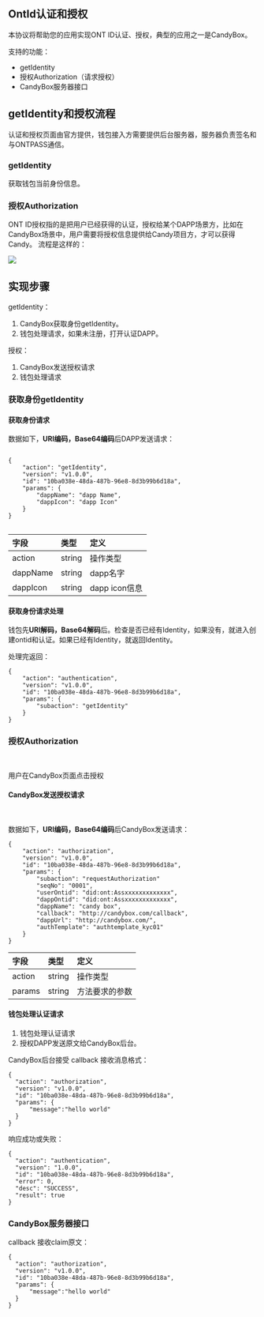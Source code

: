 ## OntId认证和授权

本协议将帮助您的应用实现ONT ID认证、授权，典型的应用之一是CandyBox。

支持的功能：
* getIdentity
* 授权Authorization（请求授权）
* CandyBox服务器接口

## getIdentity和授权流程

认证和授权页面由官方提供，钱包接入方需要提供后台服务器，服务器负责签名和与ONTPASS通信。

### getIdentity

获取钱包当前身份信息。

### 授权Authorization

ONT ID授权指的是把用户已经获得的认证，授权给某个DAPP场景方，比如在CandyBox场景中，用户需要将授权信息提供给Candy项目方，才可以获得Candy。 流程是这样的：

![](https://raw.githubusercontent.com/ontio/documentation/master/pro-website-docs/assets/auth.png)

## 实现步骤

getIdentity：

1. CandyBox获取身份getIdentity。
2. 钱包处理请求，如果未注册，打开认证DAPP。

授权：

1. CandyBox发送授权请求
2. 钱包处理请求



### 获取身份getIdentity
    



#### 获取身份请求

数据如下，**URI编码，Base64编码**后DAPP发送请求：

```

{
	"action": "getIdentity",
	"version": "v1.0.0",
	"id": "10ba038e-48da-487b-96e8-8d3b99b6d18a",	
	"params": {
		"dappName": "dapp Name",
		"dappIcon": "dapp Icon"
	}
}


```

|字段|类型|定义|
| :---| :---| :---|
| action   |  string |  操作类型 |
| dappName   | string  | dapp名字 |
| dappIcon   | string  | dapp icon信息 |

#### 获取身份请求处理
钱包先**URI解码，Base64解码**后。检查是否已经有Identity，如果没有，就进入创建ontid和认证。如果已经有Identity，就返回Identity。


处理完返回：


```
{
	"action": "authentication",
	"version": "v1.0.0",
	"id": "10ba038e-48da-487b-96e8-8d3b99b6d18a",		
	"params": {
	    "subaction": "getIdentity"
	}
}
```



### 授权Authorization

<br>

用户在CandyBox页面点击授权  

#### CandyBox发送授权请求
<br>

数据如下，**URI编码，Base64编码**后CandyBox发送请求：
```
{
	"action": "authorization",
	"version": "v1.0.0",
	"id": "10ba038e-48da-487b-96e8-8d3b99b6d18a",		
	"params": {
	    "subaction": "requestAuthorization"
        "seqNo": "0001",
		"userOntid": "did:ont:Assxxxxxxxxxxxxx",
		"dappOntid": "did:ont:Assxxxxxxxxxxxxx",
		"dappName": "candy box",
		"callback": "http://candybox.com/callback",
		"dappUrl": "http://candybox.com/",
		"authTemplate": "authtemplate_kyc01"
	}
}
```

|字段|类型|定义|
| :---| :---| :---|
| action | string | 操作类型|
| params | string | 方法要求的参数 |


#### 钱包处理认证请求


1. 钱包处理认证请求
2. 授权DAPP发送原文给CandyBox后台。

CandyBox后台接受 callback 接收消息格式：

```
{
  "action": "authorization",
  "version": "v1.0.0",  
  "id": "10ba038e-48da-487b-96e8-8d3b99b6d18a",	 
  "params": {
      "message":"hello world"
  }
}
```
响应成功或失败：

```
{
  "action": "authentication",
  "version": "1.0.0", 
  "id": "10ba038e-48da-487b-96e8-8d3b99b6d18a",	  
  "error": 0,
  "desc": "SUCCESS",
  "result": true
}
```


### CandyBox服务器接口


callback 接收claim原文：

```
{
  "action": "authorization",
  "version": "v1.0.0",  
  "id": "10ba038e-48da-487b-96e8-8d3b99b6d18a",	 
  "params": {
      "message":"hello world"
  }
}
```
